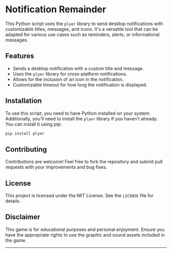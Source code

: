 # Notification Remainder 

This Python script uses the `plyer` library to send desktop notifications with customizable titles, messages, and icons. It's a versatile tool that can be adapted for various use cases such as reminders, alerts, or informational messages.

## Features

- Sends a desktop notification with a custom title and message.
- Uses the `plyer` library for cross-platform notifications.
- Allows for the inclusion of an icon in the notification.
- Customizable timeout for how long the notification is displayed.

## Installation

To use this script, you need to have Python installed on your system. Additionally, you'll need to install the `plyer` library if you haven't already. You can install it using pip:

```bash
pip install plyer
```
## Contributing

Contributions are welcome! Feel free to fork the repository and submit pull requests with your improvements and bug fixes.

## License

This project is licensed under the MIT License. See the `LICENSE` file for details.

## Disclaimer

This game is for educational purposes and personal enjoyment. Ensure you have the appropriate rights to use the graphic and sound assets included in the game.

---
